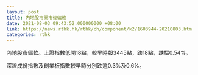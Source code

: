```yaml
---
layout: post
title: 內地股市開市後偏軟
date: 2021-08-03 09:43:52.000000000 +08:00
link: https://news.rthk.hk/rthk/ch/component/k2/1603944-20210803.htm
categories: rthk
---
```


內地股市偏軟。上證指數低開18點，較早時報3445點，跌18點，跌幅0.54%。

深證成份指數及創業板指數較早時分別跌逾0.3%及0.6%。
